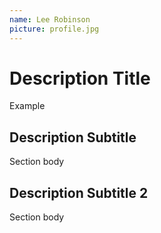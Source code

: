 ```yaml
---
name: Lee Robinson
picture: profile.jpg
---
```



# Description Title

Example 

## Description Subtitle

Section body

## Description Subtitle 2

Section body